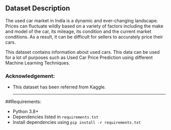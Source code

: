 ## Dataset Description
The used car market in India is a dynamic and ever-changing landscape. Prices can fluctuate wildly based on a variety of factors including the make and model of the car, its mileage, its condition and the current market conditions. As a result, it can be difficult for sellers to accurately price their cars.

This dataset contains information about used cars.
This data can be used for a lot of purposes such as Used Car Price Prediction using different Machine Learning Techniques.

### Acknowledgement:
 - This dataset has been referred from Kaggle.

   ----
##Requirements:
 - Python 3.8+
 - Dependencies listed in ```requirements.txt```
 - Install dependencies using ```pip install -r requirements.txt```
